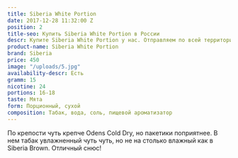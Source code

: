 ```yaml
---
title: Siberia White Portion
date: 2017-12-28 11:32:00 Z
position: 2
title-seo: Купить Siberia White Portion в России
descr: Купите Siberia White Portion у нас. Отправляем по всей территории России
product-name: Siberia White Portion
brand: Siberia
price: 450
image: "/uploads/5.jpg"
availability-descr: Есть
gramm: 15
nicotine: 24
portions: 16-18
taste: Мята
form: Порционный, сухой
composition: Табак, вода, соль, пищевой ароматизатор
---
```


По крепости чуть крепче Odens Cold Dry, но пакетики поприятнее. В нем табак увлажненный чуть чуть, но не на столько влажный как в Siberia Brown. Отличный снюс!